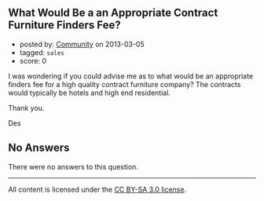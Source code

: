 ## What Would Be a an Appropriate Contract Furniture Finders Fee?

- posted by: [Community](https://stackexchange.com/users/-1/-1-community) on 2013-03-05
- tagged: `sales`
- score: 0

I was wondering if you could advise me as to what would be an appropriate finders fee for a  high quality contract furniture company? The contracts would typically be hotels and high end residential.

Thank you.

Des

## No Answers

There were no answers to this question.


---

All content is licensed under the [CC BY-SA 3.0 license](https://creativecommons.org/licenses/by-sa/3.0/).
